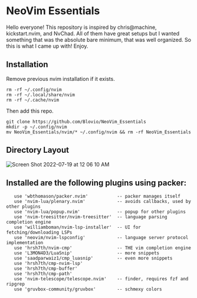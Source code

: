 # NeoVim Essentials

Hello everyone! This repository is inspired by chris@machine, kickstart.nvim, and NvChad. 
All of them have great setups but I wanted something that was the absolute bare minimum, 
that was well organized. So this is what I came up with! Enjoy. 

## Installation
Remove previous nvim installation if it exists.
```
rm -rf ~/.config/nvim
rm -rf ~/.local/share/nvim
rm -rf ~/.cache/nvim
```
Then add this repo.
```
git clone https://github.com/Blovio/NeoVim_Essentials
mkdir -p ~/.config/nvim
mv NeoVim_Essentials/nvim/* ~/.config/nvim && rm -rf NeoVim_Essentials
```

## Directory Layout
![Screen Shot 2022-07-19 at 12 06 10 AM](https://user-images.githubusercontent.com/109567305/179662460-3a14d7a1-3635-44b5-a5bd-99d87a8a62bb.png)

## Installed are the following plugins using packer:
```
   use 'wbthomason/packer.nvim'           -- packer manages itself 
   use 'nvim-lua/plenary.nvim'            -- avoids callbacks, used by other plugins
   use 'nvim-lua/popup.nvim'              -- popup for other plugins
   use 'nvim-treesitter/nvim-treesitter'  -- language parsing completion engine
   use 'williamboman/nvim-lsp-installer'  -- UI for fetching/downloading LSPs
   use 'neovim/nvim-lspconfig'            -- language server protocol implementation
   use 'hrsh7th/nvim-cmp'                 -- THE vim completion engine
   use 'L3MON4D3/LuaSnip'                 -- more snippets
   use 'saadparwaiz1/cmp_luasnip'         -- even more snippets
   use 'hrsh7th/cmp-nvim-lsp'
   use 'hrsh7th/cmp-buffer'
   use 'hrsh7th/cmp-path'
   use 'nvim-telescope/telescope.nvim'    -- finder, requires fzf and ripgrep
   use 'gruvbox-community/gruvbox'        -- schmexy colors
```
